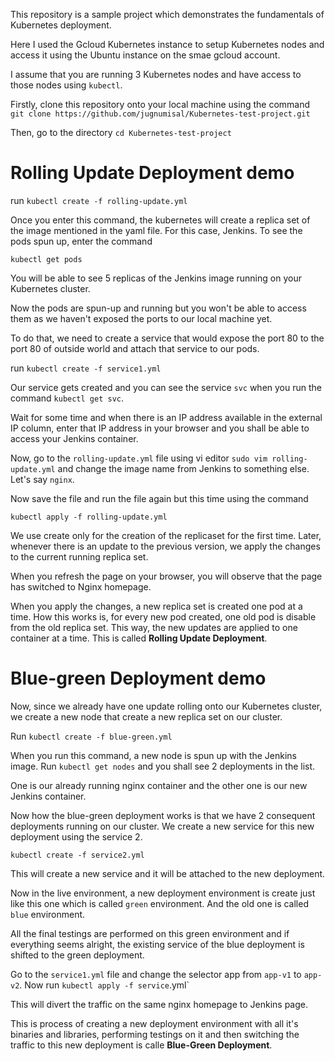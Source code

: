 This repository is a sample project which demonstrates the fundamentals of Kubernetes deployment.

Here I used the Gcloud Kubernetes instance to setup Kubernetes nodes and access it using the Ubuntu instance on the smae gcloud account.

I assume that you are running 3 Kubernetes nodes and have access to those nodes using `kubectl`.

Firstly, clone this repository onto your local machine using the command `git clone https://github.com/jugnumisal/Kubernetes-test-project.git`

Then, go to the directory
`cd Kubernetes-test-project`

# Rolling Update Deployment demo

run `kubectl create -f rolling-update.yml`

Once you enter this command, the kubernetes will create a replica set of the image mentioned in the yaml file. For this case, Jenkins. To see the pods spun up, enter the command

`kubectl get pods`

You will be able to see 5 replicas of the Jenkins image running on your Kubernetes cluster.

Now the pods are spun-up and running but you won't be able to access them as we haven't exposed the ports to our local machine yet.

To do that, we need to create a service that would expose the port 80 to the port 80 of outside world and attach that service to our pods.

run `kubectl create -f service1.yml`

Our service gets created and you can see the service `svc` when you run the command `kubectl get svc`.

Wait for some time and when there is an IP address available in the external IP column, enter that IP address in your browser and you shall be able to access your Jenkins container.

Now, go to the `rolling-update.yml` file using vi editor `sudo vim rolling-update.yml` and change the image name from Jenkins to something else. Let's say `nginx`.

Now save the file and run the file again but this time using the command

`kubectl apply -f rolling-update.yml`

We use create only for the creation of the replicaset for the first time. Later, whenever there is an update to the previous version, we apply the changes to the current running replica set.

When you refresh the page on your browser, you will observe that the page has switched to Nginx homepage.

When you apply the changes, a new replica set is created one pod at a time. How this works is, for every new pod created, one old pod is disable from the old replica set. This way, the new updates are applied to one container at a time. This is called **Rolling Update Deployment**.

# Blue-green Deployment demo

Now, since we already have one update rolling onto our Kubernetes cluster, we create a new node that create a new replica set on our cluster.

Run `kubectl create -f blue-green.yml`

When you run this command, a new node is spun up with the Jenkins image. Run `kubectl get nodes` and you shall see 2 deployments in the list.

One is our already running nginx container and the other one is our new Jenkins container.

Now how the blue-green deployment works is that we have 2 consequent deployments running on our cluster. We create a new service for this new deployment using the service 2.

`kubectl create -f service2.yml`

This will create a new service and it will be attached to the new deployment.

Now in the live environment, a new deployment environment is create just like this one which is called `green` environment. And the old one is called `blue` environment.

All the final testings are performed on this green environment and if everything seems alright, the existing service of the blue deployment is shifted to the green deployment.

Go to the `service1.yml` file and change the selector app from `app-v1` to `app-v2`.
Now run `kubectl apply -f service`.yml`

This will divert the traffic on the same nginx homepage to Jenkins page.

This is process of creating a new deployment environment with all it's binaries and libraries, performing testings on it and then switching the traffic to this new deployment is calle **Blue-Green Deployment**.
